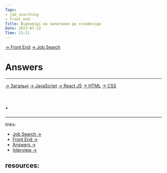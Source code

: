 ```yaml
---
Tags:
- job_searching
- front_end
Title: Відповіді на запитання до співбесіди
Date: 2023-07-22
Time: 23:21
---
```

[→ Front End](../../%E2%86%92%20Front%20End.md) [→ Job Search](../%E2%86%92%20Job%20Search.md)

# Answers
---

[→ Загальні](%D0%92%D1%96%D0%B4%D0%BF%D0%BE%D0%B2%D1%96%D0%B4%D1%96%20%D0%BD%D0%B0%20%D0%B7%D0%B0%D0%BF%D0%B8%D1%82%D0%B0%D0%BD%D0%BD%D1%8F%20%D0%B4%D0%BE%20%D1%81%D0%BF%D1%96%D0%B2%D0%B1%D0%B5%D1%81%D1%96%D0%B4%D0%B8/%D0%97%D0%B0%D0%B3%D0%B0%D0%BB%D1%8C%D0%BD%D1%96/%E2%86%92%20%D0%97%D0%B0%D0%B3%D0%B0%D0%BB%D1%8C%D0%BD%D1%96.md)
[→ JavaScript](%D0%92%D1%96%D0%B4%D0%BF%D0%BE%D0%B2%D1%96%D0%B4%D1%96%20%D0%BD%D0%B0%20%D0%B7%D0%B0%D0%BF%D0%B8%D1%82%D0%B0%D0%BD%D0%BD%D1%8F%20%D0%B4%D0%BE%20%D1%81%D0%BF%D1%96%D0%B2%D0%B1%D0%B5%D1%81%D1%96%D0%B4%D0%B8/JavaScript/%E2%86%92%20JavaScript.md)
[→ React JS](%D0%92%D1%96%D0%B4%D0%BF%D0%BE%D0%B2%D1%96%D0%B4%D1%96%20%D0%BD%D0%B0%20%D0%B7%D0%B0%D0%BF%D0%B8%D1%82%D0%B0%D0%BD%D0%BD%D1%8F%20%D0%B4%D0%BE%20%D1%81%D0%BF%D1%96%D0%B2%D0%B1%D0%B5%D1%81%D1%96%D0%B4%D0%B8/React%20JS/%E2%86%92%20React%20JS.md)
[→ HTML](%D0%92%D1%96%D0%B4%D0%BF%D0%BE%D0%B2%D1%96%D0%B4%D1%96%20%D0%BD%D0%B0%20%D0%B7%D0%B0%D0%BF%D0%B8%D1%82%D0%B0%D0%BD%D0%BD%D1%8F%20%D0%B4%D0%BE%20%D1%81%D0%BF%D1%96%D0%B2%D0%B1%D0%B5%D1%81%D1%96%D0%B4%D0%B8/HTML/%E2%86%92%20HTML.md)
[→ CSS](%D0%92%D1%96%D0%B4%D0%BF%D0%BE%D0%B2%D1%96%D0%B4%D1%96%20%D0%BD%D0%B0%20%D0%B7%D0%B0%D0%BF%D0%B8%D1%82%D0%B0%D0%BD%D0%BD%D1%8F%20%D0%B4%D0%BE%20%D1%81%D0%BF%D1%96%D0%B2%D0%B1%D0%B5%D1%81%D1%96%D0%B4%D0%B8/CSS/%E2%86%92%20CSS.md)

# .
---
links:
- [Job Search →](../../../links%20%E2%86%92/Job%20Search%20%E2%86%92.md)
- [Front End →](../../../links%20%E2%86%92/Front%20End%20%E2%86%92.md)
- [Answers →](../../../links%20%E2%86%92/Answers%20%E2%86%92.md)
- [Interview →](../../../links%20%E2%86%92/Interview%20%E2%86%92.md)

resources:
- 